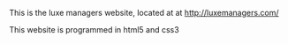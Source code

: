 This is the luxe managers website, located at at http://luxemanagers.com/

This website is programmed in html5 and css3
